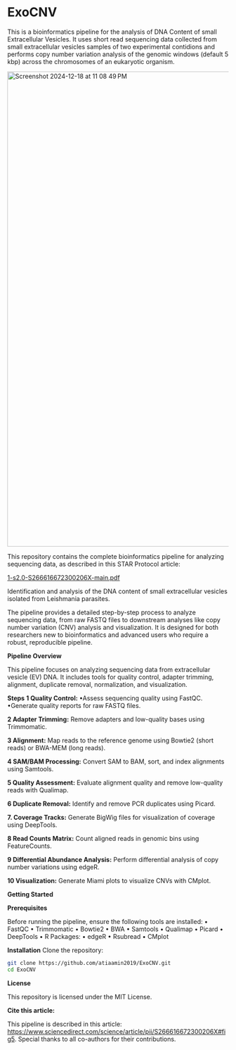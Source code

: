 # ExoCNV
This is a bioinformatics pipeline for the analysis of DNA Content of small Extracellular Vesicles. It uses short read sequencing data collected from small extracellular vesicles samples of two experimental contidions and performs copy number variation analysis of the genomic windows (default 5 kbp) across the chromosomes of an eukaryotic organism. 


<img width="1080" alt="Screenshot 2024-12-18 at 11 08 49 PM" src="https://github.com/user-attachments/assets/b21e77a6-7fe4-47c7-9932-30b1b484d1c8" />

This repository contains the complete bioinformatics pipeline for analyzing sequencing data, as described in this STAR Protocol article:


[1-s2.0-S266616672300206X-main.pdf](https://github.com/user-attachments/files/18192756/1-s2.0-S266616672300206X-main.pdf)

Identification and analysis of the DNA content of small extracellular vesicles isolated from Leishmania parasites.

The pipeline provides a detailed step-by-step process to analyze sequencing data, from raw FASTQ files to downstream analyses like copy number variation (CNV) analysis and visualization. It is designed for both researchers new to bioinformatics and advanced users who require a robust, reproducible pipeline.

**Pipeline Overview**

This pipeline focuses on analyzing sequencing data from extracellular vesicle (EV) DNA. It includes tools for quality control, adapter trimming, alignment, duplicate removal, normalization, and visualization.

**Steps**
**1	Quality Control:**
        •Assess sequencing quality using FastQC.
        •Generate quality reports for raw FASTQ files.
	
 **2	Adapter Trimming:**
        Remove adapters and low-quality bases using Trimmomatic.
	
 **3	Alignment:**
	Map reads to the reference genome using Bowtie2 (short reads) or BWA-MEM (long reads).
 
 **4	SAM/BAM Processing:**
	Convert SAM to BAM, sort, and index alignments using Samtools.
 
 **5	Quality Assessment:**
       Evaluate alignment quality and remove low-quality reads with Qualimap.
       
**6	Duplicate Removal:**
       Identify and remove PCR duplicates using Picard.
       
**7.	Coverage Tracks:**
       Generate BigWig files for visualization of coverage using DeepTools.
       
**8	Read Counts Matrix:**
       Count aligned reads in genomic bins using FeatureCounts.
       
**9	Differential Abundance Analysis:**
       Perform differential analysis of copy number variations using edgeR.
       
**10	Visualization:**
       Generate Miami plots to visualize CNVs with CMplot.
       

**Getting Started**

**Prerequisites**

Before running the pipeline, ensure the following tools are installed:
•	FastQC
•	Trimmomatic
•	Bowtie2
•	BWA
•	Samtools
•	Qualimap
•	Picard
•	DeepTools
•	R Packages:
•	edgeR
•	Rsubread
•	CMplot

**Installation**
Clone the repository:

```bash
git clone https://github.com/atiaamin2019/ExoCNV.git
cd ExoCNV
```

**License**

This repository is licensed under the MIT License.

**Cite this article:**

This pipeline is described in this article: https://www.sciencedirect.com/science/article/pii/S266616672300206X#fig5. Special thanks to all co-authors for their contributions. 
 
 
